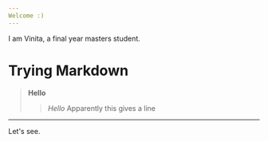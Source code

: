 ```yaml
---
Welcome :)
---
```


I am Vinita, a final year masters student. 
# Trying Markdown
> **Hello**
> > _Hello_
Apparently this gives a line 

---

Let's see.
